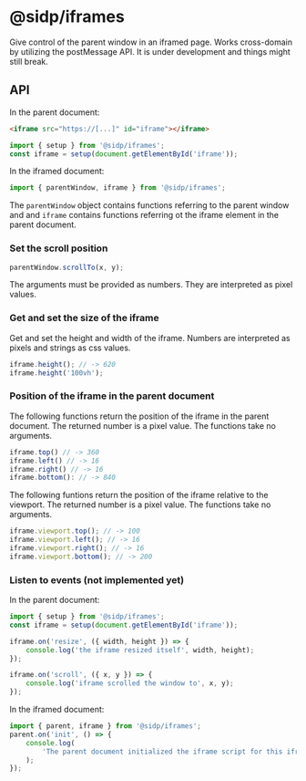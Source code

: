 # @sidp/iframes

Give control of the parent window in an iframed page. Works cross-domain by utilizing the postMessage API. It is under development and things might still break.

## API

In the parent document:

```html
<iframe src="https://[...]" id="iframe"></iframe>
```

```js
import { setup } from '@sidp/iframes';
const iframe = setup(document.getElementById('iframe'));
```

In the iframed document:

```js
import { parentWindow, iframe } from '@sidp/iframes';
```

The `parentWindow` object contains functions referring to the parent window and and `iframe` contains functions referring ot the iframe element in the parent document.

### Set the scroll position

```js
parentWindow.scrollTo(x, y);
```

The arguments must be provided as numbers. They are interpreted as pixel values.

### Get and set the size of the iframe

Get and set the height and width of the iframe. Numbers are interpreted as pixels and strings as css values.

```js
iframe.height(); // -> 620
iframe.height('100vh');
```

### Position of the iframe in the parent document

The following functions return the position of the iframe in the parent document. The returned number is a pixel value. The functions take no arguments.

```js
iframe.top() // -> 360
iframe.left() // -> 16
iframe.right() // -> 16
iframe.bottom(): // -> 840
```

The following funtions return the position of the iframe relative to the viewport. The returned number is a pixel value. The functions take no arguments.

```js
iframe.viewport.top(); // -> 100
iframe.viewport.left(); // -> 16
iframe.viewport.right(); // -> 16
iframe.viewport.bottom(); // -> 200
```

### Listen to events (not implemented yet)

In the parent document:

```js
import { setup } from '@sidp/iframes';
const iframe = setup(document.getElementById('iframe'));

iframe.on('resize', ({ width, height }) => {
	console.log('the iframe resized itself', width, height);
});

iframe.on('scroll', ({ x, y }) => {
	console.log('iframe scrolled the window to', x, y);
});
```

In the iframed document:

```js
import { parent, iframe } from '@sidp/iframes';
parent.on('init', () => {
	console.log(
		'The parent document initialized the iframe script for this iframe'
	);
});
```
